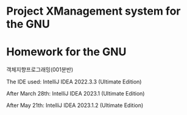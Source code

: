 # Project XManagement system for the GNU
# Homework for the GNU 
객체지향프로그래밍(001분반)

The IDE used: IntelliJ IDEA 2022.3.3 (Ultimate Edition)

After March 28th: IntelliJ IDEA 2023.1 (Ultimate Edition)

After May 21th: IntelliJ IDEA 2023.1.2 (Ultimate Edition)
